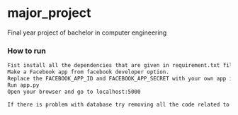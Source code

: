 # major_project
Final year project of bachelor in computer engineering

### How to run
```sh
Fist install all the dependencies that are given in requirement.txt file.
Make a Facebook app from facebook developer option.
Replace the FACEBOOK_APP_ID and FACEBOOK_APP_SECRET with your own app id and app secret.
Run app.py
Open your browser and go to localhost:5000
```

```sh
If there is problem with database try removing all the code related to SQLAlchemy and db
```
